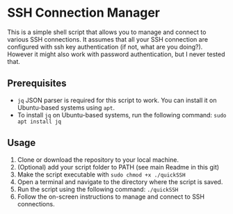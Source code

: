 # SSH Connection Manager

This is a simple shell script that allows you to manage and connect to various SSH connections.
It assumes that all your SSH connection are configured with ssh key authentication (if not, what are you doing?). However it might also work with password authentication, but I never tested that.

## Prerequisites

- `jq` JSON parser is required for this script to work. You can install it on Ubuntu-based systems using `apt`.
- To install `jq` on Ubuntu-based systems, run the following command: ``sudo apt install jq``

## Usage

1. Clone or download the repository to your local machine.
1. (Optional) add your script folder to PATH (see main Readme in this git)
1. Make the script executable with ``sudo chmod +x ./quickSSH``
2. Open a terminal and navigate to the directory where the script is saved.
3. Run the script using the following command: ``./quickSSH``
4. Follow the on-screen instructions to manage and connect to SSH connections.

